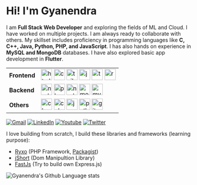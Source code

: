 # Hi! I'm Gyanendra

I am **Full Stack Web Developer** and exploring the fields of ML and Cloud. I have worked on multiple projects. I am always ready to collaborate with others. My skillset includes proficiency in programming languages like **C, C++, Java, Python, PHP, and JavaScript**. I has also hands on experience in **MySQL and MongoDB** databases. I have also explored basic app development in **Flutter**.


<table>
    <tr>
        <td><b>Frontend</b></td>
        <td>
            <img src="https://cdn.jsdelivr.net/gh/devicons/devicon/icons/html5/html5-original.svg" height="30" alt="html5 logo" />
            <img src="https://cdn.jsdelivr.net/gh/devicons/devicon/icons/css3/css3-original.svg" height="30" alt="css3 logo" />
            <img src="https://cdn.jsdelivr.net/gh/devicons/devicon/icons/tailwindcss/tailwindcss-original.svg" height="30" alt="tailwind logo" />
            <img src="https://cdn.jsdelivr.net/gh/devicons/devicon/icons/javascript/javascript-original.svg" height="30" alt="javascript logo" />
            <img src="https://cdn.jsdelivr.net/gh/devicons/devicon/icons/typescript/typescript-original.svg" height="30" alt="typescript logo" />
            <img src="https://cdn.jsdelivr.net/gh/devicons/devicon/icons/react/react-original.svg" height="30" alt="react logo" />
        </td>
    </tr>
    <tr>
        <td><b>Backend</b></td>
        <td>
            <img src="https://cdn.jsdelivr.net/gh/devicons/devicon/icons/nodejs/nodejs-original.svg" height="30" alt="nodejs logo" />
            <img src="https://cdn.jsdelivr.net/gh/devicons/devicon/icons/php/php-original.svg" height="30" alt="php logo" />
            <img src="https://cdn.jsdelivr.net/gh/devicons/devicon/icons/express/express-original.svg" height="30" alt="nodejs logo" />
            <img src="https://cdn.jsdelivr.net/gh/devicons/devicon/icons/mongodb/mongodb-original.svg" height="30" alt="mongodb logo" />
            <img src="https://cdn.jsdelivr.net/gh/devicons/devicon/icons/mysql/mysql-original.svg" height="30" alt="mysql logo" />
        </td>
    </tr>
    <tr>
        <td><b>Others</b></td>
        <td>
            <img src="https://cdn.jsdelivr.net/gh/devicons/devicon/icons/c/c-original.svg" height="30" alt="c logo" />
            <img src="https://cdn.jsdelivr.net/gh/devicons/devicon/icons/cplusplus/cplusplus-original.svg" height="30" alt="cplusplus logo" />
            <img src="https://cdn.jsdelivr.net/gh/devicons/devicon/icons/java/java-original.svg" height="30" alt="java logo" />
            <img src="https://cdn.jsdelivr.net/gh/devicons/devicon/icons/python/python-original.svg" height="30" alt="python logo" />
            <img src="https://cdn.jsdelivr.net/gh/devicons/devicon/icons/git/git-original.svg" height="30" alt="git logo" />
        </td>
    </tr>
</table>


[![Gmail](https://img.shields.io/static/v1?message=Gmail&logo=gmail&label=&color=D14836&logoColor=white&labelColor=&style=for-the-badge)](mailto:gyanendrabaghel633@gmail.com)
[![LinkedIn](https://img.shields.io/static/v1?message=LinkedIn&logo=linkedin&label=&color=0077B5&logoColor=white&labelColor=&style=for-the-badge)](https://www.linkedin.com/in/gyanendra-baghel)
[![Youtube](https://img.shields.io/static/v1?message=Youtube&logo=youtube&label=&color=FF0000&logoColor=white&labelColor=&style=for-the-badge)](https://www.youtube.com/@LearningWithGyan)
[![Twitter](https://img.shields.io/static/v1?message=Twitter&logo=twitter&label=&color=1877F2&logoColor=white&labelColor=&style=for-the-badge)](https://twitter.com/Gyan_Singh01)

I love building from scratch, I build these libraries and frameworks (learning purpose):

- [Ryxo](https://github.com/gyanendra-baghel/ryxo) (PHP Framework, [Packagist](https://packagist.org/packages/ryxo/ryxo))
- [jShort](https://github.com/gyanendra-baghel/jShort) (Dom Manipultion Library)
- [FastJs](https://github.com/gyanendra-baghel/fastjs) (Try to build own Express.js)
<!-- - [VPlyr](https://github.com/gyanendra-baghel/VPlyr) (Video player)
- [Chart](https://github.com/gyanendra-baghel/) (Chart library) -->

![Gyanendra's Github Language stats](https://github-readme-stats.vercel.app/api/top-langs?username=gyanendra-baghel&show_icons=true&layout=compact&theme=transparent)
